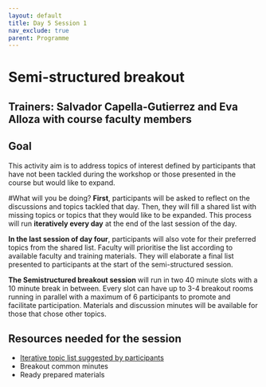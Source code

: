 ```yaml
---
layout: default
title: Day 5 Session 1
nav_exclude: true
parent: Programme
---
```


# Semi-structured breakout	
## Trainers: Salvador Capella-Gutierrez and Eva Alloza with course faculty members

## Goal
This activity aim is to address topics of interest defined by participants that have not been tackled during the workshop or those presented in the course but would like to expand.

#What will you be doing?
**First**, participants will be asked to reflect on the discussions and topics tackled that day. Then, they will fill a shared list with missing topics or topics that they would like to be expanded. This process will run **iteratively every day** at the end of the last session of the day.

**In the last session of day four**, participants will also vote for their preferred topics from the shared list. Faculty will prioritise the list according to available faculty and training materials. They will elaborate a final list presented to participants at the start of the semi-structured session.

**The Semistructured breakout session** will run in two 40 minute slots with a 10 minute break in between. Every slot can have up to 3-4 breakout rooms running in parallel with a maximum of 6 participants to promote and facilitate participation. Materials and discussion minutes will be available for those that chose other topics.

## Resources needed for the session
- [Iterative topic list suggested by participants](https://docs.google.com/spreadsheets/d/1Tk9kTFO-FqGhJHR6xK1seX32vAwODBvzG1_XbvnMoqk/edit?usp=sharing)
- Breakout common minutes
- Ready prepared materials
